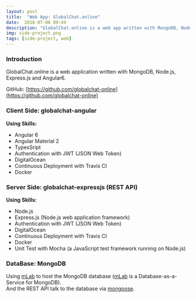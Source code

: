 ```yaml
---
layout: post
title:  "Web App: GlobalChat.online"
date:  2018-07-08 09:49
description: "GlobalChat.online is a web app written with MongoDB, Node.js, Express.js and Angular6."
img: side-project.png
tags: [side-project, web]
---
```


### Introduction
GlobalChat.online is a web application written with MongoDB, Node.js, Express.js and Angular6.

GitHub: [https://github.com/globalchat-online](https://github.com/globalchat-online)
<!-- ![](/assets/img/side-project/globalchat/screenshot-github.png) -->

### Client Side: globalchat-angular
**Using Skills:**<br>
- Angular 6
- Angular Material 2
- TypesSript
- Authentication with JWT (JSON Web Token)
- DigitalOcean
- Continuous Deployment with Travis CI
- Docker
<!--
**Source Code on GitHub:**<br> [https://github.com/globalchat-online/globalchat-angular](https://github.com/globalchat-online/globalchat-angular) -->


### Server Side: globalchat-expressjs (REST API)
**Using Skills:**<br>
- Node.js
- Express.js (Node.js web application framework)
- Authentication with JWT (JSON Web Token)
- DigitalOcean
- Continuous Deployment with Travis CI
- Docker
- Unit Test with Mocha (a JavaScript test framework running on Node.js)
<!--
**Source Code on GitHub:**<br> [https://github.com/globalchat-online/globalchat-expressjs](https://github.com/globalchat-online/globalchat-expressjs) -->


### DataBase: MongoDB
Using [mLab](https://mlab.com) to host the MongoDB database ([mLab](https://mlab.com) is a Database-as-a-Service for MongoDB).<br>
And the REST API talk to the database via [mongoose](http://mongoosejs.com/).
